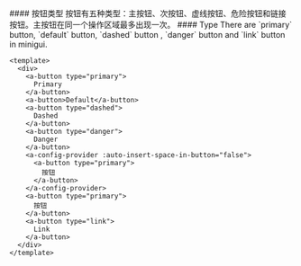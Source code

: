<cn>
#### 按钮类型
按钮有五种类型：主按钮、次按钮、虚线按钮、危险按钮和链接按钮。主按钮在同一个操作区域最多出现一次。
</cn>

<us>
#### Type
There are `primary` button, `default` button, `dashed` button , `danger` button and `link` button in minigui.
</us>

```vue
<template>
  <div>
    <a-button type="primary">
      Primary
    </a-button>
    <a-button>Default</a-button>
    <a-button type="dashed">
      Dashed
    </a-button>
    <a-button type="danger">
      Danger
    </a-button>
    <a-config-provider :auto-insert-space-in-button="false">
      <a-button type="primary">
        按钮
      </a-button>
    </a-config-provider>
    <a-button type="primary">
      按钮
    </a-button>
    <a-button type="link">
      Link
    </a-button>
  </div>
</template>
```
